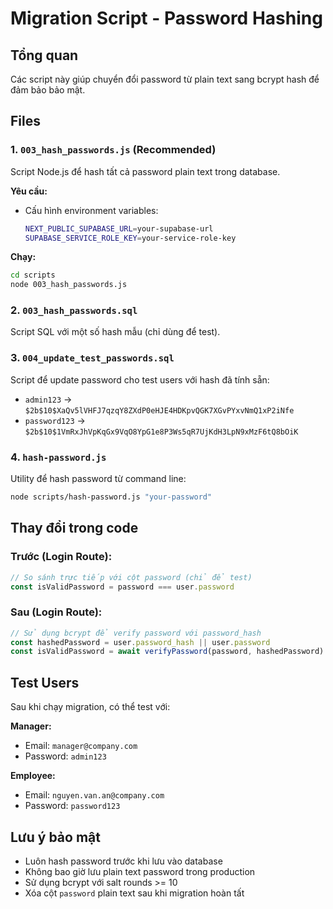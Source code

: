 # Migration Script - Password Hashing

## Tổng quan
Các script này giúp chuyển đổi password từ plain text sang bcrypt hash để đảm bảo bảo mật.

## Files

### 1. `003_hash_passwords.js` (Recommended)
Script Node.js để hash tất cả password plain text trong database.

**Yêu cầu:**
- Cấu hình environment variables:
  ```bash
  NEXT_PUBLIC_SUPABASE_URL=your-supabase-url
  SUPABASE_SERVICE_ROLE_KEY=your-service-role-key
  ```

**Chạy:**
```bash
cd scripts
node 003_hash_passwords.js
```

### 2. `003_hash_passwords.sql`
Script SQL với một số hash mẫu (chỉ dùng để test).

### 3. `004_update_test_passwords.sql`
Script để update password cho test users với hash đã tính sẵn:
- `admin123` -> `$2b$10$XaQv5lVHFJ7qzqY8ZXdP0eHJE4HDKpvQGK7XGvPYxvNmQ1xP2iNfe`
- `password123` -> `$2b$10$1VmRxJhVpKqGx9VqO8YpG1e8P3Ws5qR7UjKdH3LpN9xMzF6tQ8bOiK`

### 4. `hash-password.js`
Utility để hash password từ command line:

```bash
node scripts/hash-password.js "your-password"
```

## Thay đổi trong code

### Trước (Login Route):
```javascript
// So sánh trực tiếp với cột password (chỉ để test)
const isValidPassword = password === user.password
```

### Sau (Login Route):
```javascript
// Sử dụng bcrypt để verify password với password_hash
const hashedPassword = user.password_hash || user.password
const isValidPassword = await verifyPassword(password, hashedPassword)
```

## Test Users
Sau khi chạy migration, có thể test với:

**Manager:**
- Email: `manager@company.com`
- Password: `admin123`

**Employee:**
- Email: `nguyen.van.an@company.com` 
- Password: `password123`

## Lưu ý bảo mật
- Luôn hash password trước khi lưu vào database
- Không bao giờ lưu plain text password trong production
- Sử dụng bcrypt với salt rounds >= 10
- Xóa cột `password` plain text sau khi migration hoàn tất